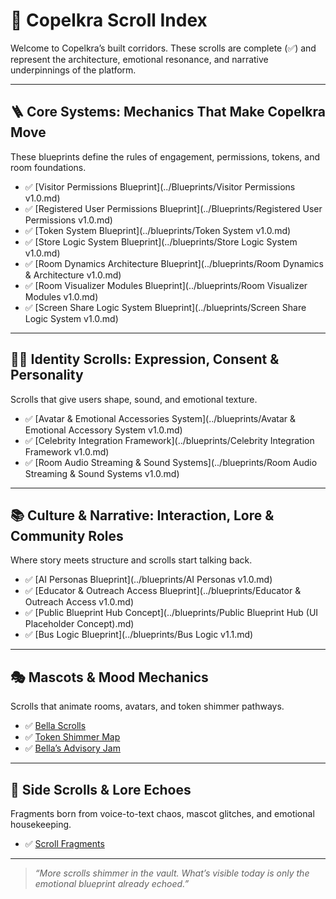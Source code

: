 <link rel="stylesheet" href="./assets/css/dark.css">


# 🧭 Copelkra Scroll Index

Welcome to Copelkra’s built corridors. These scrolls are complete (✅) and represent the architecture, emotional resonance, and narrative underpinnings of the platform.

---

## 🪜 Core Systems: Mechanics That Make Copelkra Move

These blueprints define the rules of engagement, permissions, tokens, and room foundations.

- ✅ [Visitor Permissions Blueprint](../Blueprints/Visitor Permissions v1.0.md)
- ✅ [Registered User Permissions Blueprint](../Blueprints/Registered User Permissions v1.0.md)
- ✅ [Token System Blueprint](../blueprints/Token System v1.0.md)
- ✅ [Store Logic System Blueprint](../blueprints/Store Logic System v1.0.md)
- ✅ [Room Dynamics Architecture Blueprint](../blueprints/Room Dynamics & Architecture v1.0.md)
- ✅ [Room Visualizer Modules Blueprint](../blueprints/Room Visualizer Modules v1.0.md)
- ✅ [Screen Share Logic System Blueprint](../blueprints/Screen Share Logic System v1.0.md)


---

## 🧍‍♀️ Identity Scrolls: Expression, Consent & Personality

Scrolls that give users shape, sound, and emotional texture.

- ✅ [Avatar & Emotional Accessories System](../blueprints/Avatar & Emotional Accessory System v1.0.md)
- ✅ [Celebrity Integration Framework](../blueprints/Celebrity Integration Framework v1.0.md)
- ✅ [Room Audio Streaming & Sound Systems](../blueprints/Room Audio Streaming & Sound Systems v1.0.md)

---

## 📚 Culture & Narrative: Interaction, Lore & Community Roles

Where story meets structure and scrolls start talking back.

- ✅ [AI Personas Blueprint](../blueprints/AI Personas v1.0.md)
- ✅ [Educator & Outreach Access Blueprint](../blueprints/Educator & Outreach Access v1.0.md)
- ✅ [Public Blueprint Hub Concept](../blueprints/Public Blueprint Hub (UI Placeholder Concept).md)
- ✅ [Bus Logic Blueprint](../blueprints/Bus Logic v1.1.md)

---

## 🎭 Mascots & Mood Mechanics

Scrolls that animate rooms, avatars, and token shimmer pathways.

- ✅ [Bella Scrolls](../blueprints/bella-scrolls.md)
- ✅ [Token Shimmer Map](../blueprints/token-shimmer-map.md)
- ✅ [Bella’s Advisory Jam](../blueprints/jam-policy.md)

---

## 🧩 Side Scrolls & Lore Echoes

Fragments born from voice-to-text chaos, mascot glitches, and emotional housekeeping.

- ✅ [Scroll Fragments](scroll-fragments.md)

---

> *“More scrolls shimmer in the vault. What’s visible today is only the emotional blueprint already echoed.”*
